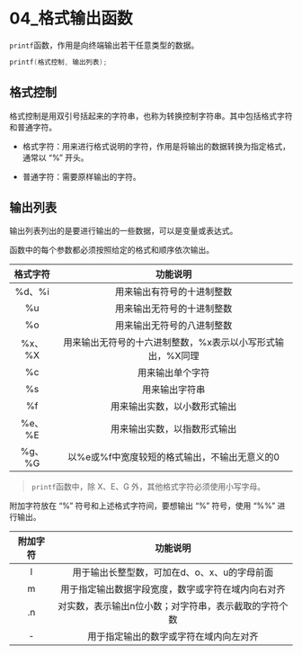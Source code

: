 # 04_格式输出函数

`printf`函数，作用是向终端输出若干任意类型的数据。

```C
printf(格式控制, 输出列表);
```

## 格式控制

格式控制是用双引号括起来的字符串，也称为转换控制字符串。其中包括格式字符和普通字符。

- 格式字符：用来进行格式说明的字符，作用是将输出的数据转换为指定格式，通常以 “%” 开头。

- 普通字符：需要原样输出的字符。

## 输出列表

输出列表列出的是要进行输出的一些数据，可以是变量或表达式。

函数中的每个参数都必须按照给定的格式和顺序依次输出。

| 格式字符 |                          功能说明                          |
| :------: | :--------------------------------------------------------: |
|  %d、%i  |                 用来输出有符号的十进制整数                 |
|    %u    |                 用来输出无符号的十进制整数                 |
|    %o    |                 用来输出无符号的八进制整数                 |
|  %x、%X  | 用来输出无符号的十六进制整数，%x表示以小写形式输出，%X同理 |
|    %c    |                      用来输出单个字符                      |
|    %s    |                       用来输出字符串                       |
|    %f    |                用来输出实数，以小数形式输出                |
|  %e、%E  |                用来输出实数，以指数形式输出                |
|  %g、%G  |       以%e或%f中宽度较短的格式输出，不输出无意义的0        |

> `printf`函数中，除 X、E、G 外，其他格式字符必须使用小写字母。

附加字符放在 “%” 符号和上述格式字符间，要想输出 “%” 符号，使用 “%%” 进行输出。

| 附加字符 |                       功能说明                        |
| :------: | :---------------------------------------------------: |
|    l     |     用于输出长整型数，可加在d、o、x、u的字母前面      |
|    m     |  用于指定输出数据字段宽度，数字或字符在域内向右对齐   |
|    .n    | 对实数，表示输出n位小数；对字符串，表示截取的字符个数 |
|    -     |        用于指定输出的数字或字符在域内向左对齐         |

